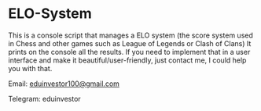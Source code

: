 # ELO-System

This is a console script that manages a ELO system (the score system used in Chess and other games such as League of Legends or Clash of Clans)
It prints on the console all the results. If you need to implement that in a user interface and make it beautiful/user-friendly, just contact me, I could help you with that.

Email: eduinvestor100@gmail.com 

Telegram: eduinvestor
